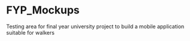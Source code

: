 # FYP_Mockups

Testing area for final year university project to build a mobile application suitable for walkers